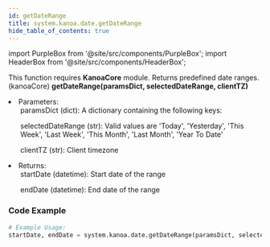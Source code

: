 ```yaml
---
id: getDateRange
title: system.kanoa.date.getDateRange
hide_table_of_contents: true
---
```


import PurpleBox from '@site/src/components/PurpleBox';
import HeaderBox from '@site/src/components/HeaderBox';

<PurpleBox>This function requires <b>KanoaCore</b> module.</PurpleBox>
<HeaderBox header="Description">
    Returns predefined date ranges. (kanoaCore)
</HeaderBox>
<HeaderBox header="Syntax">
    <b>getDateRange(paramsDict, selectedDateRange, clientTZ)</b>
    <li>Parameters:<br />
        <ul>paramsDict (dict): A dictionary containing the following keys:</ul>
        <ul>selectedDateRange (str): Valid values are 'Today', 'Yesterday', 'This Week', 'Last Week', 'This Month', 'Last Month', 'Year To Date'</ul>
        <ul>clientTZ (str): Client timezone</ul>
    </li>
    <li>Returns:<br />
        <ul>startDate (datetime): Start date of the range</ul>
        <ul>endDate (datetime): End date of the range</ul>
    </li>
</HeaderBox>

### Code Example

```python
# Example Usage:
startDate, endDate = system.kanoa.date.getDateRange(paramsDict, selectedDateRange, clientTZ)

